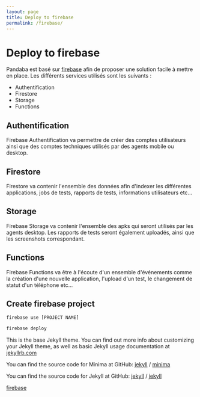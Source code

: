```yaml
---
layout: page
title: Deploy to firebase
permalink: /firebase/
---
```

# Deploy to firebase

Pandaba est basé sur [firebase](https://firebase.google.com/) afin de proposer une solution facile à mettre en place. Les différents services utilisés sont les suivants : 
* Authentification
* Firestore
* Storage
* Functions

## Authentification
Firebase Authentification va permettre de créer des comptes utilisateurs ainsi que des comptes techniques utilisés par des agents mobile ou desktop.

## Firestore
Firestore va contenir l'ensemble des données afin d'indexer les différentes applications, jobs de tests, rapports de tests, informations utilisateurs etc...

## Storage
Firebase Storage va contenir l'ensemble des apks qui seront utilisés par les agents desktop. Les rapports de tests seront également uploadés, ainsi que les screenshots correspondant.

## Functions
Firebase Functions va être à l'écoute d'un ensemble d'événements comme la création d'une nouvelle application, l'upload d'un test, le changement de statut d'un téléphone etc...

## Create firebase project



```bash
firebase use [PROJECT NAME]
```

```bash
firebase deploy
```

This is the base Jekyll theme. You can find out more info about customizing your Jekyll theme, as well as basic Jekyll usage documentation at [jekyllrb.com](https://jekyllrb.com/)

You can find the source code for Minima at GitHub:
[jekyll][jekyll-organization] /
[minima](https://github.com/jekyll/minima)

You can find the source code for Jekyll at GitHub:
[jekyll][jekyll-organization] /
[jekyll](https://github.com/jekyll/jekyll)


[jekyll-organization]: https://github.com/jekyll

[firebase](https://firebase.google.com/)
